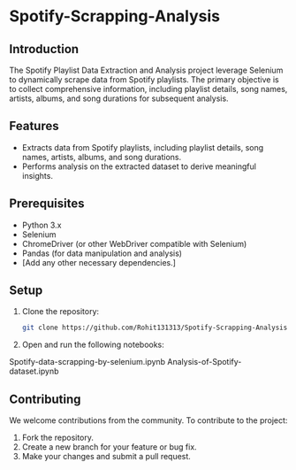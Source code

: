 # Spotify-Scrapping-Analysis

## Introduction

The Spotify Playlist Data Extraction and Analysis project leverage Selenium to dynamically scrape data from Spotify playlists. The primary objective is to collect comprehensive information, including playlist details, song names, artists, albums, and song durations for subsequent analysis.

## Features

- Extracts data from Spotify playlists, including playlist details, song names, artists, albums, and song durations.
- Performs analysis on the extracted dataset to derive meaningful insights.

## Prerequisites

- Python 3.x
- Selenium
- ChromeDriver (or other WebDriver compatible with Selenium)
- Pandas (for data manipulation and analysis)
- [Add any other necessary dependencies.]

## Setup

1. Clone the repository:

   ```bash
   git clone https://github.com/Rohit131313/Spotify-Scrapping-Analysis.git
   
2. Open and run the following notebooks:

  Spotify-data-scrapping-by-selenium.ipynb
  Analysis-of-Spotify-dataset.ipynb

## Contributing
We welcome contributions from the community. To contribute to the project:

1. Fork the repository.
2. Create a new branch for your feature or bug fix.
3. Make your changes and submit a pull request.
